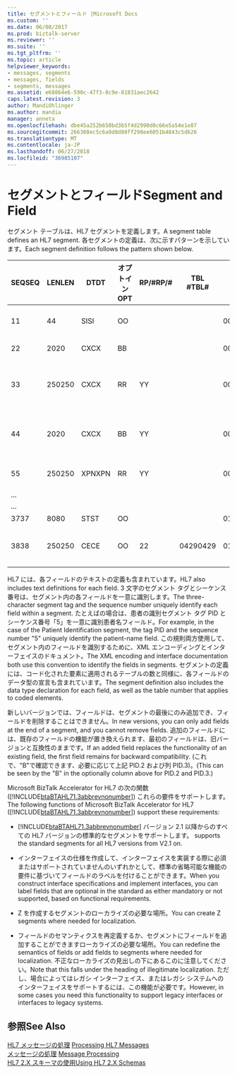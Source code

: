 ```yaml
---
title: セグメントとフィールド |Microsoft Docs
ms.custom: ''
ms.date: 06/08/2017
ms.prod: biztalk-server
ms.reviewer: ''
ms.suite: ''
ms.tgt_pltfrm: ''
ms.topic: article
helpviewer_keywords:
- messages, segments
- messages, fields
- segments, messages
ms.assetid: e68864e6-590c-47f3-8c9e-81831aec2642
caps.latest.revision: 3
author: MandiOhlinger
ms.author: mandia
manager: anneta
ms.openlocfilehash: dbe45a252b650bd3b5f4d2990d0c66e5a54e1e07
ms.sourcegitcommit: 266308ec5c6a9d8d80ff298ee6051b4843c5d626
ms.translationtype: MT
ms.contentlocale: ja-JP
ms.lasthandoff: 06/27/2018
ms.locfileid: "36985107"
---
```

# <a name="segment-and-field"></a><span data-ttu-id="fa980-102">セグメントとフィールド</span><span class="sxs-lookup"><span data-stu-id="fa980-102">Segment and Field</span></span>
<span data-ttu-id="fa980-103">セグメント テーブルは、HL7 セグメントを定義します。</span><span class="sxs-lookup"><span data-stu-id="fa980-103">A segment table defines an HL7 segment.</span></span> <span data-ttu-id="fa980-104">各セグメントの定義は、次に示すパターンを示しています。</span><span class="sxs-lookup"><span data-stu-id="fa980-104">Each segment definition follows the pattern shown below.</span></span>  
  
|<span data-ttu-id="fa980-105">SEQ</span><span class="sxs-lookup"><span data-stu-id="fa980-105">SEQ</span></span>|<span data-ttu-id="fa980-106">LEN</span><span class="sxs-lookup"><span data-stu-id="fa980-106">LEN</span></span>|<span data-ttu-id="fa980-107">DT</span><span class="sxs-lookup"><span data-stu-id="fa980-107">DT</span></span>|<span data-ttu-id="fa980-108">オプトイン</span><span class="sxs-lookup"><span data-stu-id="fa980-108">OPT</span></span>|<span data-ttu-id="fa980-109">RP/#</span><span class="sxs-lookup"><span data-stu-id="fa980-109">RP/#</span></span>|<span data-ttu-id="fa980-110">TBL #</span><span class="sxs-lookup"><span data-stu-id="fa980-110">TBL#</span></span>|<span data-ttu-id="fa980-111">項目番号</span><span class="sxs-lookup"><span data-stu-id="fa980-111">ITEM#</span></span>|<span data-ttu-id="fa980-112">要素名</span><span class="sxs-lookup"><span data-stu-id="fa980-112">ELEMENT NAME</span></span>|  
|---------|---------|--------|---------|------------|-----------|------------|------------------|  
|<span data-ttu-id="fa980-113">1</span><span class="sxs-lookup"><span data-stu-id="fa980-113">1</span></span>|<span data-ttu-id="fa980-114">4</span><span class="sxs-lookup"><span data-stu-id="fa980-114">4</span></span>|<span data-ttu-id="fa980-115">SI</span><span class="sxs-lookup"><span data-stu-id="fa980-115">SI</span></span>|<span data-ttu-id="fa980-116">O</span><span class="sxs-lookup"><span data-stu-id="fa980-116">O</span></span>|||<span data-ttu-id="fa980-117">00104</span><span class="sxs-lookup"><span data-stu-id="fa980-117">00104</span></span>|<span data-ttu-id="fa980-118">-ID PID を設定します。</span><span class="sxs-lookup"><span data-stu-id="fa980-118">Set ID - PID</span></span>|  
|<span data-ttu-id="fa980-119">2</span><span class="sxs-lookup"><span data-stu-id="fa980-119">2</span></span>|<span data-ttu-id="fa980-120">20</span><span class="sxs-lookup"><span data-stu-id="fa980-120">20</span></span>|<span data-ttu-id="fa980-121">CX</span><span class="sxs-lookup"><span data-stu-id="fa980-121">CX</span></span>|<span data-ttu-id="fa980-122">B</span><span class="sxs-lookup"><span data-stu-id="fa980-122">B</span></span>|||<span data-ttu-id="fa980-123">00105</span><span class="sxs-lookup"><span data-stu-id="fa980-123">00105</span></span>|<span data-ttu-id="fa980-124">患者の ID</span><span class="sxs-lookup"><span data-stu-id="fa980-124">Patient ID</span></span>|  
|<span data-ttu-id="fa980-125">3</span><span class="sxs-lookup"><span data-stu-id="fa980-125">3</span></span>|<span data-ttu-id="fa980-126">250</span><span class="sxs-lookup"><span data-stu-id="fa980-126">250</span></span>|<span data-ttu-id="fa980-127">CX</span><span class="sxs-lookup"><span data-stu-id="fa980-127">CX</span></span>|<span data-ttu-id="fa980-128">R</span><span class="sxs-lookup"><span data-stu-id="fa980-128">R</span></span>|<span data-ttu-id="fa980-129">Y</span><span class="sxs-lookup"><span data-stu-id="fa980-129">Y</span></span>||<span data-ttu-id="fa980-130">00106</span><span class="sxs-lookup"><span data-stu-id="fa980-130">00106</span></span>|<span data-ttu-id="fa980-131">患者の識別子の一覧</span><span class="sxs-lookup"><span data-stu-id="fa980-131">Patient Identifier List</span></span>|  
|<span data-ttu-id="fa980-132">4</span><span class="sxs-lookup"><span data-stu-id="fa980-132">4</span></span>|<span data-ttu-id="fa980-133">20</span><span class="sxs-lookup"><span data-stu-id="fa980-133">20</span></span>|<span data-ttu-id="fa980-134">CX</span><span class="sxs-lookup"><span data-stu-id="fa980-134">CX</span></span>|<span data-ttu-id="fa980-135">B</span><span class="sxs-lookup"><span data-stu-id="fa980-135">B</span></span>|<span data-ttu-id="fa980-136">Y</span><span class="sxs-lookup"><span data-stu-id="fa980-136">Y</span></span>||<span data-ttu-id="fa980-137">00107</span><span class="sxs-lookup"><span data-stu-id="fa980-137">00107</span></span>|<span data-ttu-id="fa980-138">代替の患者 ID - PID</span><span class="sxs-lookup"><span data-stu-id="fa980-138">Alternate Patient ID - PID</span></span>|  
|<span data-ttu-id="fa980-139">5</span><span class="sxs-lookup"><span data-stu-id="fa980-139">5</span></span>|<span data-ttu-id="fa980-140">250</span><span class="sxs-lookup"><span data-stu-id="fa980-140">250</span></span>|<span data-ttu-id="fa980-141">XPN</span><span class="sxs-lookup"><span data-stu-id="fa980-141">XPN</span></span>|<span data-ttu-id="fa980-142">R</span><span class="sxs-lookup"><span data-stu-id="fa980-142">R</span></span>|<span data-ttu-id="fa980-143">Y</span><span class="sxs-lookup"><span data-stu-id="fa980-143">Y</span></span>||<span data-ttu-id="fa980-144">00108</span><span class="sxs-lookup"><span data-stu-id="fa980-144">00108</span></span>|<span data-ttu-id="fa980-145">患者の名前</span><span class="sxs-lookup"><span data-stu-id="fa980-145">Patient Name</span></span>|  
|<span data-ttu-id="fa980-146">.</span><span class="sxs-lookup"><span data-stu-id="fa980-146">..</span></span>||||||||  
|<span data-ttu-id="fa980-147">.</span><span class="sxs-lookup"><span data-stu-id="fa980-147">..</span></span>||||||||  
|<span data-ttu-id="fa980-148">37</span><span class="sxs-lookup"><span data-stu-id="fa980-148">37</span></span>|<span data-ttu-id="fa980-149">80</span><span class="sxs-lookup"><span data-stu-id="fa980-149">80</span></span>|<span data-ttu-id="fa980-150">ST</span><span class="sxs-lookup"><span data-stu-id="fa980-150">ST</span></span>|<span data-ttu-id="fa980-151">O</span><span class="sxs-lookup"><span data-stu-id="fa980-151">O</span></span>|||<span data-ttu-id="fa980-152">01541</span><span class="sxs-lookup"><span data-stu-id="fa980-152">01541</span></span>|<span data-ttu-id="fa980-153">歪み</span><span class="sxs-lookup"><span data-stu-id="fa980-153">Strain</span></span>|  
|<span data-ttu-id="fa980-154">38</span><span class="sxs-lookup"><span data-stu-id="fa980-154">38</span></span>|<span data-ttu-id="fa980-155">250</span><span class="sxs-lookup"><span data-stu-id="fa980-155">250</span></span>|<span data-ttu-id="fa980-156">CE</span><span class="sxs-lookup"><span data-stu-id="fa980-156">CE</span></span>|<span data-ttu-id="fa980-157">O</span><span class="sxs-lookup"><span data-stu-id="fa980-157">O</span></span>|<span data-ttu-id="fa980-158">2</span><span class="sxs-lookup"><span data-stu-id="fa980-158">2</span></span>|<span data-ttu-id="fa980-159">0429</span><span class="sxs-lookup"><span data-stu-id="fa980-159">0429</span></span>|<span data-ttu-id="fa980-160">01542</span><span class="sxs-lookup"><span data-stu-id="fa980-160">01542</span></span>|<span data-ttu-id="fa980-161">実稼働クラス コード</span><span class="sxs-lookup"><span data-stu-id="fa980-161">Production Class Code</span></span>|  
  
 <span data-ttu-id="fa980-162">HL7 には、各フィールドのテキストの定義も含まれています。</span><span class="sxs-lookup"><span data-stu-id="fa980-162">HL7 also includes text definitions for each field.</span></span> <span data-ttu-id="fa980-163">3 文字のセグメント タグとシーケンス番号は、セグメント内の各フィールドを一意に識別します。</span><span class="sxs-lookup"><span data-stu-id="fa980-163">The three-character segment tag and the sequence number uniquely identify each field within a segment.</span></span> <span data-ttu-id="fa980-164">たとえばの場合は、患者の識別セグメント タグ PID とシーケンス番号「5」を一意に識別患者名フィールド。</span><span class="sxs-lookup"><span data-stu-id="fa980-164">For example, in the case of the Patient Identification segment, the tag PID and the sequence number "5" uniquely identify the patient-name field.</span></span> <span data-ttu-id="fa980-165">この規則両方使用して、セグメント内のフィールドを識別するために、XML エンコーディングとインターフェイスのドキュメント。</span><span class="sxs-lookup"><span data-stu-id="fa980-165">The XML encoding and interface documentation both use this convention to identify the fields in segments.</span></span> <span data-ttu-id="fa980-166">セグメントの定義には、コード化された要素に適用されるテーブルの数と同様に、各フィールドのデータ型の宣言も含まれています。</span><span class="sxs-lookup"><span data-stu-id="fa980-166">The segment definition also includes the data type declaration for each field, as well as the table number that applies to coded elements.</span></span>  
  
 <span data-ttu-id="fa980-167">新しいバージョンでは、フィールドは、セグメントの最後にのみ追加でき、フィールドを削除することはできません。</span><span class="sxs-lookup"><span data-stu-id="fa980-167">In new versions, you can only add fields at the end of a segment, and you cannot remove fields.</span></span> <span data-ttu-id="fa980-168">追加のフィールドには、既存のフィールドの機能が置き換えられます、最初のフィールドは、旧バージョンと互換性のままです。</span><span class="sxs-lookup"><span data-stu-id="fa980-168">If an added field replaces the functionality of an existing field, the first field remains for backward compatibility.</span></span> <span data-ttu-id="fa980-169">(これで、"B"で確認できます、必要に応じて上記 PID.2 および列 PID.3)。</span><span class="sxs-lookup"><span data-stu-id="fa980-169">(This can be seen by the "B" in the optionally column above for PID.2 and PID.3.)</span></span>  
  
 <span data-ttu-id="fa980-170">Microsoft BizTalk Accelerator for HL7 の次の関数 ([!INCLUDE[btaBTAHL71.3abbrevnonumber](../../includes/btabtahl71-3abbrevnonumber-md.md)]) これらの要件をサポートします。</span><span class="sxs-lookup"><span data-stu-id="fa980-170">The following functions of Microsoft BizTalk Accelerator for HL7 ([!INCLUDE[btaBTAHL71.3abbrevnonumber](../../includes/btabtahl71-3abbrevnonumber-md.md)]) support these requirements:</span></span>  
  
- [!INCLUDE[btaBTAHL71.3abbrevnonumber](../../includes/btabtahl71-3abbrevnonumber-md.md)]<span data-ttu-id="fa980-171"> バージョン 2.1 以降からのすべての HL7 バージョンの標準的なセグメントをサポートします。</span><span class="sxs-lookup"><span data-stu-id="fa980-171"> supports the standard segments for all HL7 versions from V2.1 on.</span></span>  
  
- <span data-ttu-id="fa980-172">インターフェイスの仕様を作成して、インターフェイスを実装する際に必須またはサポートされていませんのいずれかとして、標準の省略可能な機能の要件に基づいてフィールドのラベルを付けることができます。</span><span class="sxs-lookup"><span data-stu-id="fa980-172">When you construct interface specifications and implement interfaces, you can label fields that are optional in the standard as either mandatory or not supported, based on functional requirements.</span></span>  
  
- <span data-ttu-id="fa980-173">Z を作成するセグメントのローカライズの必要な場所。</span><span class="sxs-lookup"><span data-stu-id="fa980-173">You can create Z segments where needed for localization.</span></span>  
  
- <span data-ttu-id="fa980-174">フィールドのセマンティクスを再定義するか、セグメントにフィールドを追加することができますローカライズの必要な場所。</span><span class="sxs-lookup"><span data-stu-id="fa980-174">You can redefine the semantics of fields or add fields to segments where needed for localization.</span></span> <span data-ttu-id="fa980-175">不正なローカライズの見出しの下にあるこのに注意してください。</span><span class="sxs-lookup"><span data-stu-id="fa980-175">Note that this falls under the heading of illegitimate localization.</span></span> <span data-ttu-id="fa980-176">ただし、場合によってはレガシ インターフェイス、またはレガシ システムへのインターフェイスをサポートするには、この機能が必要です。</span><span class="sxs-lookup"><span data-stu-id="fa980-176">However, in some cases you need this functionality to support legacy interfaces or interfaces to legacy systems.</span></span>  
  
## <a name="see-also"></a><span data-ttu-id="fa980-177">参照</span><span class="sxs-lookup"><span data-stu-id="fa980-177">See Also</span></span>  
 <span data-ttu-id="fa980-178">[HL7 メッセージの処理](../../adapters-and-accelerators/accelerator-hl7/processing-hl7-messages.md) </span><span class="sxs-lookup"><span data-stu-id="fa980-178">[Processing HL7 Messages](../../adapters-and-accelerators/accelerator-hl7/processing-hl7-messages.md) </span></span>  
 <span data-ttu-id="fa980-179">[メッセージの処理](../../adapters-and-accelerators/accelerator-hl7/message-processing.md) </span><span class="sxs-lookup"><span data-stu-id="fa980-179">[Message Processing](../../adapters-and-accelerators/accelerator-hl7/message-processing.md) </span></span>  
 [<span data-ttu-id="fa980-180">HL7 2.X スキーマの使用</span><span class="sxs-lookup"><span data-stu-id="fa980-180">Using HL7 2.X Schemas</span></span>](../../adapters-and-accelerators/accelerator-hl7/using-hl7-2-x-schemas.md)